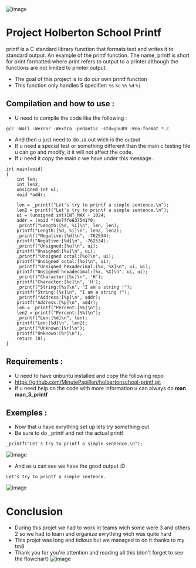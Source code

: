 ![image](https://github.com/user-attachments/assets/9ba65ca9-b0da-46da-bd3f-5c3446d1326e)
# Project Holberton School Printf
printf is a C standard library function that formats text and writes it to standard output. An example of the printf function. The name, printf is short for print formatted where print refers to output to a printer although the functions are not limited to printer output.
* The goal of this project is to do our own printf function
* This function only handles 5 specifier:
`%s`
`%c`
`%%`
`%d`
`%i`
## Compilation and how to use :
* U need to compile the code like the following :
```
gcc -Wall -Werror -Wextra -pedantic -std=gnu89 -Wno-format *.c
```
* And then u just need to do ./a.out wich is the output
* If u need a special test or something different than the main.c testing file u can go and modify, it it will not affect the code.
* If u need it copy the main.c we have under this message.
```
int main(void)
{
    int len;
    int len2;
    unsigned int ui;
    void *addr;

    len = _printf("Let's try to printf a simple sentence.\n");
    len2 = printf("Let's try to printf a simple sentence.\n");
    ui = (unsigned int)INT_MAX + 1024;
    addr = (void *)0x7ffe637541f0;
    _printf("Length:[%d, %i]\n", len, len);
    printf("Length:[%d, %i]\n", len2, len2);
    _printf("Negative:[%d]\n", -762534);
    printf("Negative:[%d]\n", -762534);
    _printf("Unsigned:[%u]\n", ui);
    printf("Unsigned:[%u]\n", ui);
    _printf("Unsigned octal:[%o]\n", ui);
    printf("Unsigned octal:[%o]\n", ui);
    _printf("Unsigned hexadecimal:[%x, %X]\n", ui, ui);
    printf("Unsigned hexadecimal:[%x, %X]\n", ui, ui);
    _printf("Character:[%c]\n", 'H');
    printf("Character:[%c]\n", 'H');
    _printf("String:[%s]\n", "I am a string !");
    printf("String:[%s]\n", "I am a string !");
    _printf("Address:[%p]\n", addr);
    printf("Address:[%p]\n", addr);
    len = _printf("Percent:[%%]\n");
    len2 = printf("Percent:[%%]\n");
    _printf("Len:[%d]\n", len);
    printf("Len:[%d]\n", len2);
    _printf("Unknown:[%r]\n");
    printf("Unknown:[%r]\n");
    return (0);
}
```
## Requirements :
* U need to have unbuntu installed and copy the following repo
* https://github.com/MinutePapillon/holbertonschool-printf.git
* If u need help on the code with more information u can always do **man man_3_printf**
## Exemples :
* Now that u have evrything set up lets try something out
* Be sure to do _printf and not the actual printf
```
_printf("Let's try to printf a simple sentence.\n");
```
![image](https://github.com/user-attachments/assets/b3d53bca-225d-4ea3-8805-caaef30213e2)
* And as u can see we have the good output :D
```
Let's try to printf a simple sentence.
```
![image](https://github.com/user-attachments/assets/aeddc3e9-ad56-417e-84bb-31571f7a94a7)
# Conclusion
* During this projet we had to work in teams wich some were 3 and others 2 so we had to learn and organize evrything wich was quite hard
* This projet was long and tidious but we managed to do it thanks to my tm8
* Thank you for you're attention and reading all this (don't forget to see the flowchart)
![image](https://github.com/user-attachments/assets/f6ae6704-3696-432d-b5bd-865098303a19)

